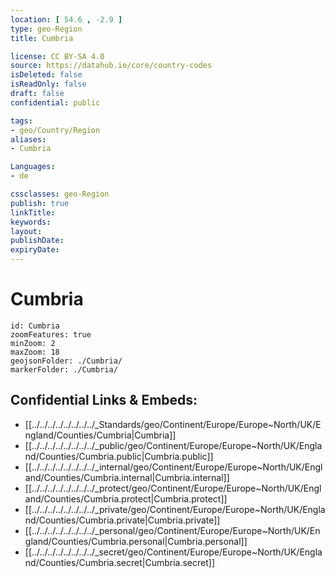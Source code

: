 ```yaml
---
location: [ 54.6 , -2.9 ] 
type: geo-Region
title: Cumbria

license: CC BY-SA 4.0
source: https://datahub.io/core/country-codes
isDeleted: false
isReadOnly: false
draft: false
confidential: public

tags:
- geo/Country/Region
aliases:
- Cumbria

Languages:
- de

cssclasses: geo-Region
publish: true
linkTitle: 
keywords: 
layout: 
publishDate: 
expiryDate: 
---
```


# Cumbria

```leaflet
id: Cumbria
zoomFeatures: true 
minZoom: 2 
maxZoom: 18
geojsonFolder: ./Cumbria/
markerFolder: ./Cumbria/
```


## Confidential Links & Embeds: 
- [[../../../../../../../../_Standards/geo/Continent/Europe/Europe~North/UK/England/Counties/Cumbria|Cumbria]] 
- [[../../../../../../../../_public/geo/Continent/Europe/Europe~North/UK/England/Counties/Cumbria.public|Cumbria.public]] 
- [[../../../../../../../../_internal/geo/Continent/Europe/Europe~North/UK/England/Counties/Cumbria.internal|Cumbria.internal]] 
- [[../../../../../../../../_protect/geo/Continent/Europe/Europe~North/UK/England/Counties/Cumbria.protect|Cumbria.protect]] 
- [[../../../../../../../../_private/geo/Continent/Europe/Europe~North/UK/England/Counties/Cumbria.private|Cumbria.private]] 
- [[../../../../../../../../_personal/geo/Continent/Europe/Europe~North/UK/England/Counties/Cumbria.personal|Cumbria.personal]] 
- [[../../../../../../../../_secret/geo/Continent/Europe/Europe~North/UK/England/Counties/Cumbria.secret|Cumbria.secret]] 

